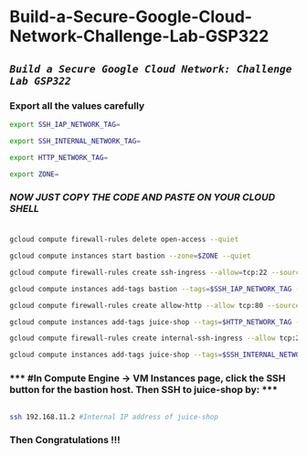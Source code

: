 # Build-a-Secure-Google-Cloud-Network-Challenge-Lab-GSP322
## ***```Build a Secure Google Cloud Network: Challenge Lab GSP322```***

### Export all the values carefully

```bash
export SSH_IAP_NETWORK_TAG=

export SSH_INTERNAL_NETWORK_TAG=

export HTTP_NETWORK_TAG=

export ZONE=
```
###
###


### ***NOW JUST COPY THE CODE AND PASTE ON YOUR CLOUD SHELL***
###
###

```bash

gcloud compute firewall-rules delete open-access --quiet

gcloud compute instances start bastion --zone=$ZONE --quiet

gcloud compute firewall-rules create ssh-ingress --allow=tcp:22 --source-ranges 35.235.240.0/20 --target-tags $SSH_IAP_NETWORK_TAG --network acme-vpc --quiet

gcloud compute instances add-tags bastion --tags=$SSH_IAP_NETWORK_TAG --zone=$ZONE --quiet

gcloud compute firewall-rules create allow-http --allow tcp:80 --source-ranges 0.0.0.0/0 --target-tags=$HTTP_NETWORK_TAG --network=acme-vpc --quiet

gcloud compute instances add-tags juice-shop --tags=$HTTP_NETWORK_TAG --zone=$ZONE --quiet

gcloud compute firewall-rules create internal-ssh-ingress --allow tcp:22 --source-ranges=192.168.10.0/24 --target-tags=$SSH_INTERNAL_NETWORK_TAG --network=acme-vpc --quiet

gcloud compute instances add-tags juice-shop --tags=$SSH_INTERNAL_NETWORK_TAG --zone=$ZONE --quiet

```

### *** #In Compute Engine -> VM Instances page, click the SSH button for the bastion host. Then SSH to juice-shop by: ***



```bash

ssh 192.168.11.2 #Internal IP address of juice-shop

```

### Then Congratulations !!!
